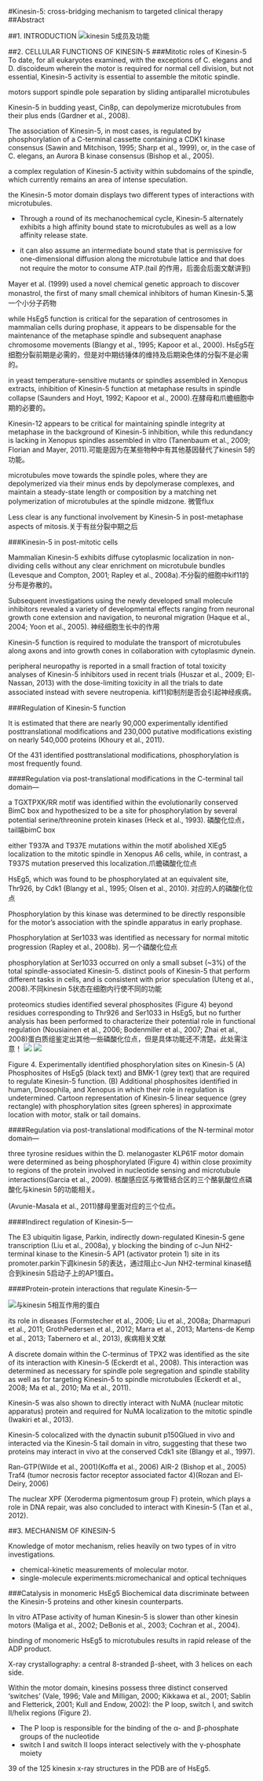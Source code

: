 #Kinesin-5: cross-bridging mechanism to targeted clinical therapy
##Abstract

##1. INTRODUCTION
![](2018-04-27-16-00-09.png)kinesin 5成员及功能

##2. CELLULAR FUNCTIONS OF KINESIN-5
###Mitotic roles of Kinesin-5
To date, for all eukaryotes examined, with the exceptions of C. elegans and D. discoideum wherein the motor is required for normal cell division, but not essential, Kinesin-5 activity is essential to assemble the mitotic spindle. 

motors support spindle pole separation by sliding antiparallel microtubules

Kinesin-5 in budding yeast, Cin8p, can depolymerize microtubules from their plus ends (Gardner et al., 2008).

The association of Kinesin-5, in most cases, is regulated by phosphorylation of a C-terminal cassette containing a CDK1 kinase consensus (Sawin and Mitchison, 1995; Sharp et al., 1999), or, in the case of C. elegans, an Aurora B kinase consensus (Bishop et al., 2005).

a complex regulation of Kinesin-5 activity within subdomains of the spindle, which currently remains an area of intense speculation. 

the Kinesin-5 motor domain displays two different types of interactions with microtubules. 
- Through a round of its mechanochemical cycle, Kinesin-5 alternately exhibits a high affinity bound state to microtubules as well as a low affinity release state.

- it can also assume an intermediate bound state that is permissive for one-dimensional diffusion along the microtubule lattice and that does not require the motor to consume ATP.(tail 的作用，后面会后面文献讲到)

Mayer et al. (1999) used a novel chemical genetic approach to discover monastrol, the first of many small chemical inhibitors of human Kinesin-5.第一个小分子药物

while HsEg5 function is critical for the separation of centrosomes in mammalian cells during prophase, it appears to be dispensable for the maintenance of the metaphase spindle and subsequent anaphase chromosome movements (Blangy et al., 1995; Kapoor et al., 2000).  HsEg5在细胞分裂前期是必需的，但是对中期纺锤体的维持及后期染色体的分裂不是必需的。

in yeast temperature-sensitive mutants or spindles assembled in Xenopus extracts, inhibition of Kinesin-5 function at metaphase results in spindle collapse (Saunders and Hoyt, 1992; Kapoor et al., 2000).在酵母和爪蟾细胞中期的必要的。

Kinesin-12 appears to be critical for maintaining spindle integrity at metaphase in the background of Kinesin-5 inhibition, while this redundancy is lacking in Xenopus spindles assembled in vitro (Tanenbaum et al., 2009; Florian and Mayer, 2011).可能是因为在某些物种中有其他基因替代了kinesin 5的功能。

microtubules move towards the spindle poles, where they are depolymerized via their minus ends by depolymerase complexes, and maintain a steady-state length or composition by a matching net polymerization of microtubules at the spindle midzone.    微管flux


Less clear is any functional involvement by Kinesin-5 in post-metaphase aspects of mitosis.关于有丝分裂中期之后

###Kinesin-5 in post-mitotic cells

Mammalian Kinesin-5 exhibits diffuse cytoplasmic localization in non-dividing cells without any clear enrichment on microtubule bundles (Levesque and Compton, 2001; Rapley et al., 2008a).不分裂的细胞中kif11的分布是弥散的。

Subsequent investigations using the newly developed small molecule inhibitors revealed a variety of developmental effects ranging from neuronal growth cone extension and navigation, to neuronal migration (Haque et al., 2004; Yoon et al., 2005). 神经细胞生长中的作用

Kinesin-5 function is required to modulate the transport of microtubules along axons and into growth cones in collaboration with cytoplasmic dynein.

peripheral neuropathy is reported in a small fraction of total toxicity analyses of Kinesin-5 inhibitors used in recent trials (Huszar et al., 2009; El-Nassan, 2013) with the dose-limiting toxicity in all the trials to date associated instead with severe neutropenia.
kif11抑制剂是否会引起神经疾病。

###Regulation of Kinesin-5 function

It is estimated that there are nearly 90,000 experimentally identified posttranslational modifications and 230,000 putative modifications existing on nearly 540,000 proteins (Khoury et al., 2011).

Of the 431 identified posttranslational modifications, phosphorylation is most frequently found. 

####Regulation via post-translational modifications in the C-terminal tail domain—

a TGXTPXK/RR motif was identified within the evolutionarily conserved BimC box and hypothesized to be a site for phosphorylation by several potential serine/threonine protein kinases (Heck et al., 1993). 磷酸化位点，tail端bimC box

either T937A and T937E mutations within the motif abolished XlEg5 localization to the mitotic spindle in Xenopus A6 cells, while, in contrast, a T937S mutation preserved this localization.爪蟾磷酸化位点

HsEg5, which was found to be phosphorylated at an equivalent site, Thr926, by Cdk1 (Blangy et al., 1995; Olsen et al., 2010). 对应的人的磷酸化位点

Phosphorylation by this kinase was determined to be directly responsible for the motor’s association with the spindle apparatus in early prophase.

Phosphorylation at Ser1033 was identified as necessary for normal mitotic progression (Rapley et al., 2008b). 另一个磷酸化位点

phosphorylation at Ser1033 occurred on only a small subset (~3%) of the total spindle-associated Kinesin-5.
distinct pools of Kinesin-5 that perform different tasks in cells, and is consistent with prior speculation (Uteng et al., 2008).不同kinesin 5状态在细胞内行使不同的功能

proteomics studies identified several phosphosites (Figure 4) beyond residues corresponding to Thr926 and Ser1033 in HsEg5, but no further analysis has been performed to characterize their potential role in functional regulation (Nousiainen et al., 2006; Bodenmiller et al., 2007; Zhai et al., 2008)蛋白质组鉴定出其他一些磷酸化位点，但是具体功能还不清楚。此处需注意！
![](2018-04-27-15-20-23.png)
![](2018-04-27-15-20-51.png)

Figure 4. Experimentally identified phosphorylation sites on Kinesin-5 
(A) Phosphosites of HsEg5 (black text) and BMK-1 (grey text) that are required to regulate Kinesin-5 function. 
(B) Additional phosphosites identified in human, Drosophila, and Xenopus in which their role in regulation is undetermined. Cartoon representation of Kinesin-5 linear sequence (grey rectangle) with phosphorylation sites (green spheres) in approximate location with motor, stalk or tail domains.

####Regulation via post-translational modifications of the N-terminal motor domain—

three tyrosine residues within the D. melanogaster KLP61F motor domain were determined as being phosphorylated (Figure 4) within close proximity to regions of the protein involved in nucleotide sensing and microtubule interactions(Garcia et al., 2009). 核酸感应区与微管结合区的三个酪氨酸位点磷酸化与kinesin 5的功能相关。

(Avunie-Masala et al., 2011)酵母里面对应的三个位点。

####Indirect regulation of Kinesin-5—

The E3 ubiquitin ligase, Parkin, indirectly down-regulated Kinesin-5 gene transcription (Liu et al., 2008a), y blocking the binding of c-Jun NH2-terminal kinase to the Kinesin-5 AP1 (activator protein 1) site in its promoter.parkin下调kinesin 5的表达，通过阻止c-Jun NH2-terminal kinase结合到kinesin 5启动子上的AP1蛋白。


####Protein-protein interactions that regulate Kinesin-5—

![](2018-04-27-16-05-29.png)与kinesin 5相互作用的蛋白

its role in diseases (Formstecher et al., 2006; Liu et al., 2008a; Dharmapuri et al., 2011; GrothPedersen et al., 2012; Marra et al., 2013; Martens-de Kemp et al., 2013; Tabernero et al., 2013), 疾病相关文献

A discrete domain within the C-terminus of TPX2 was identified as the site of its interaction with Kinesin-5 (Eckerdt et al., 2008). This interaction was determined as necessary for spindle pole segregation and spindle stability as well as for targeting Kinesin-5 to spindle microtubules (Eckerdt et al., 2008; Ma et al., 2010; Ma et al., 2011). 

Kinesin-5 was also shown to directly interact with NuMA (nuclear mitotic apparatus) protein and required for NuMA localization to the mitotic spindle (Iwakiri et al., 2013). 

Kinesin-5 colocalized with the dynactin subunit p150Glued in vivo and interacted via the Kinesin-5 tail domain in vitro, suggesting that these two proteins may interact in vivo at the conserved Cdk1 site (Blangy et al., 1997).

Ran-GTP(Wilde et al., 2001)(Koffa et al., 2006)
AIR-2   (Bishop et al., 2005)
Traf4 (tumor necrosis factor receptor associated factor 4)(Rozan and El-Deiry, 2006)

The nuclear XPF (Xeroderma pigmentosum group F) protein, which plays a role in DNA repair, was also concluded to interact with Kinesin-5 (Tan et al., 2012).

##3. MECHANISM OF KINESIN-5

Knowledge of motor mechanism, relies heavily on two types of in vitro investigations.

- chemical-kinetic measurements of molecular motor.
- single-molecule experiments:micromechanical and optical techniques

###Catalysis in monomeric HsEg5
Biochemical data discriminate between the Kinesin-5 proteins and other kinesin counterparts.

In vitro ATPase activity of human Kinesin-5 is slower than other kinesin motors (Maliga et al., 2002; DeBonis et al., 2003; Cochran et al., 2004).

binding of monomeric HsEg5 to microtubules results in rapid release of the ADP product. 

X-ray crystallography: a central 8-stranded β-sheet, with 3 helices on each side. 


Within the motor domain, kinesins possess three distinct conserved ‘switches’ (Vale, 1996; Vale and Milligan, 2000; Kikkawa et al., 2001; Sablin and Fletterick, 2001; Kull and Endow, 2002): the P loop, switch I, and switch II/helix regions (Figure 2).

- The P loop is responsible for the binding of the α- and β-phosphate groups of the nucleotide
- switch I and switch II loops interact selectively with the γ-phosphate moiety

39 of the 125 kinesin x-ray structures in the PDB are of HsEg5. 

